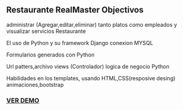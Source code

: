 <div>
        <h2>Restaurante RealMaster Objectivos</h2>
         <p>administrar (Agregar,editar,eliminar) tanto platos como empleados y visualizar servicios Restaurante</p> 
        <p>El uso de Python y su framework Django conexion MYSQL</p>
        <p>Formularios generados con Python</p>
        <p>Url patters,archivo views (Controlador) logica de negocio Python</p>
        <p>Habilidades en los templates, usando HTML,CSS(resposive desing) animaciones,bootstrap</p>       
</div>

### [VER DEMO](https://firebasestorage.googleapis.com/v0/b/imagenes-1ccc1.appspot.com/o/media%2FV%C3%ADdeo%20sin%20t%C3%ADtulo%20%E2%80%90%20Hecho%20con%20Clipchamp.mp4?alt=media&token=55105de5-24ab-4631-a94d-00b7a192a45b)


